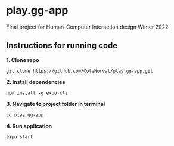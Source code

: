 # play.gg-app
Final project for Human-Computer Interaction design Winter 2022

## Instructions for running code

**1. Clone repo**

`git clone https://github.com/ColeHorvat/play.gg-app.git`

**2. Install dependencies**

`npm install -g expo-cli`

**3. Navigate to project folder in terminal**

`cd play.gg-app`

**4. Run application**

`expo start`
